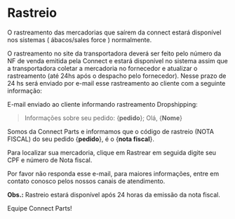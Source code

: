# Rastreio

O rastreamento das mercadorias que saírem da connect estará disponível nos sistemas ( ábacos/sales force ) normalmente.

O rastreamento no site da transportadora deverá ser feito pelo número da NF de venda emitida pela Connect e estará disponível no sistema assim que a transportadora coletar a mercadoria no fornecedor e atualizar o rastreamento (até 24hs após o despacho pelo fornecedor). Nesse prazo de 24 hs será enviado por e-mail esse rastreamento ao cliente com a seguinte informação:

E-mail enviado ao cliente informando rastreamento Dropshipping:

> Informações sobre seu pedido: {**pedido**};
Olá, {**Nome**}
>
Somos da Connect Parts e informamos que o código de rastreio (NOTA FISCAL) do seu pedido {**pedido**}, é o {**nota fiscal**}.
>
Para localizar sua mercadoria, clique em Rastrear em seguida digite seu CPF e número de Nota fiscal.
>
Por favor não responda esse e-mail, para maiores informações, entre em contato conosco pelos nossos canais de atendimento.
>
**Obs.:** Rastreio estará disponível após 24 horas da emissão da nota fiscal.
>
Equipe Connect Parts!

